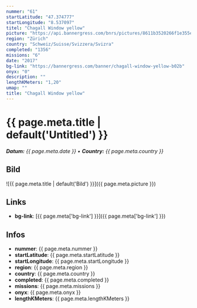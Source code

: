```yaml
---
nummer: "61"
startLatitude: "47.374777"
startLongitude: "8.537097"
titel: "Chagall Window yellow"
picture: "https://api.bannergress.com/bnrs/pictures/8611b3520266f1e355ead4be0fa96bec"
region: "Zürich"
country: "Schweiz/Suisse/Svizzera/Svizra"
completed: "1356"
missions: "6"
date: "2017"
bg-link: "https://bannergress.com/banner/chagall-window-yellow-b02b"
onyx: "0"
description: ""
lengthKMeters: "1,20"
umap: ""
title: "Chagall Window yellow"
---
```

# {{ page.meta.title | default('Untitled') }}

_**Datum:** {{ page.meta.date }} • **Country:** {{ page.meta.country }}_

## Bild
![{{ page.meta.title | default('Bild') }}]({{ page.meta.picture }})

## Links
- **bg-link**: [{{ page.meta['bg-link'] }}]({{ page.meta['bg-link'] }})

## Infos
- **nummer**: {{ page.meta.nummer }}
- **startLatitude**: {{ page.meta.startLatitude }}
- **startLongitude**: {{ page.meta.startLongitude }}
- **region**: {{ page.meta.region }}
- **country**: {{ page.meta.country }}
- **completed**: {{ page.meta.completed }}
- **missions**: {{ page.meta.missions }}
- **onyx**: {{ page.meta.onyx }}
- **lengthKMeters**: {{ page.meta.lengthKMeters }}
